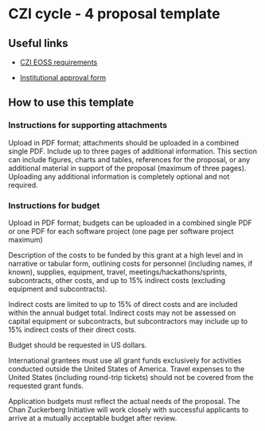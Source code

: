 # CZI cycle - 4 proposal template

## Useful links

- [CZI EOSS requirements](https://chanzuckerberg.com/rfa/essential-open-source-software-for-science/)

- [Institutional approval form](https://apply.chanzuckerberg.com/protected/resource/eyJoZnJlIjogOTQ1ODEyNDksICJ2cSI6IDE2MDQ1Nn0/)

## How to use this template 


### Instructions for supporting attachments

Upload in PDF format; attachments should be uploaded in a combined single PDF. Include up to three pages of additional information. This section can include figures, charts and tables, references for the proposal, or any additional material in support of the proposal (maximum of three pages). Uploading any additional information is completely optional and not required.

### Instructions for budget

Upload in PDF format; budgets can be uploaded in a combined single PDF or one PDF for each software project (one page per software project maximum)

Description of the costs to be funded by this grant at a high level and in narrative or tabular form, outlining costs for personnel (including names, if known), supplies, equipment, travel, meetings/hackathons/sprints, subcontracts, other costs, and up to 15% indirect costs (excluding equipment and subcontracts).

Indirect costs are limited to up to 15% of direct costs and are included within the annual budget total. Indirect costs may not be assessed on capital equipment or subcontracts, but subcontractors may include up to 15% indirect costs of their direct costs.

Budget should be requested in US dollars.

International grantees must use all grant funds exclusively for activities conducted outside the United States of America. Travel expenses to the United States (including round-trip tickets) should not be covered from the requested grant funds.

Application budgets must reflect the actual needs of the proposal. The Chan Zuckerberg Initiative will work closely with successful applicants to arrive at a mutually acceptable budget after review.

